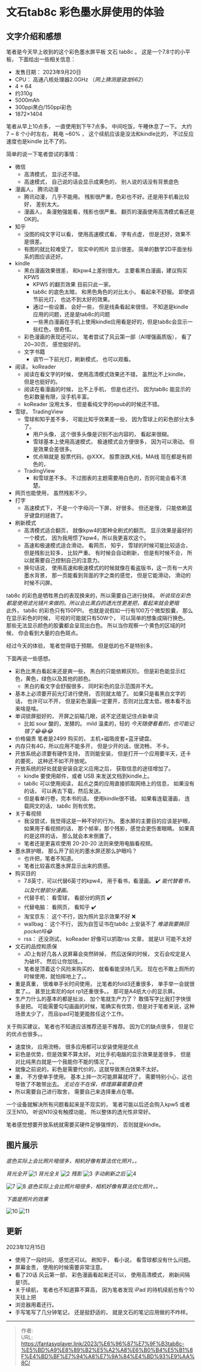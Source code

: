 # 文石tab8c   彩色墨水屏使用的体验


## 文字介绍和感想

笔者是今天早上收到的这个彩色墨水屏平板 文石 tab8c 。  这是一个7.8寸的小平板， 下面给出一些相关信息：
- 发售日期：  2023年9月20日
- CPU： 高通八核处理器2.0GHz  （*网上猜测是骁龙662*）
- 4 + 64 
- 约310g
- 5000mAh
- 300ppi黑白/150ppi彩色
- 1872×1404


笔者从早上10点多， 一直使用到下午7点多。  中间吃饭，午睡休息了一下。 大约7 ~ 8 个小时左右， 耗电 ~60% ， 这个续航应该是没法和kindle比的， 不过反应速度也是kindle 比不了的。


简单的说一下笔者尝试的事情： 
- 微信
  - 高清模式， 显示还不错。 
  - 高速模式， 自己说的话会显示成黄色的， 别人说的话没有背景底色
- 漫画人， 腾讯动漫
  - 腾讯动漫， 几乎不能用。   残影很严重，色彩也不好。还是用手机看比较好， 差别太大。 
  - 漫画人，  条漫勉强能看，残影也很严重。 翻页的漫画使用高清模式看还是OK的。
- 知乎
  - 没图的纯文字可以看，  使用高速模式看， 字有点虚， 但是还好，效果不是很差。 
  - 有图的就比较难受了。  现实中的照片 显示很差。 简单的数学2D平面坐标系的图应该还好。
- kindle
  - 黑白漫画效果很差， 和kpw4上差别很大。  主要看黑白漫画，建议购买KPW5
    - KPW5 的翻页效果 目前只此一家。
    - tab8c 的底色太暗， 和黑色角色的对比太小， 看起来不舒服。  即使调节前光灯， 也达不到太好的效果。 
    - 通过一些设置， 会好一些， 但是线条看起来很怪， 不知道是kindle 应用的问题，还是是tab8c的问题 
    - 一些黑白漫画在手机上使用kindle应用看是好的，但是tab8c会显示一些红色，很奇怪。
  - 彩色漫画的表现还可以， 笔者尝试了风云第一部（AI增强画质版）， 看了20~30页， 感觉挺好的。
  - 文字书籍
    - 调节一下前光灯，刷新模式， 也可以观看。 
- 阅读， koReader
  - 阅读在看文字的时候， 使用高清模式效果还不错， 虽然比不上kindle， 但是也挺好的。
  - 阅读在看漫画的时候， 比不上手机， 但是也还行。   因为tab8c 能显示的色彩数量有限，没手机丰富。
  - koReader 没用太多， 但是看纯文字的epub的时候还不错。 
- 雪球， TradingView
  - 雪球和知乎差不多， 可能比知乎效果差一些， 因为雪球上的彩色部分太多了。 
    - 用户头像， 这个很多头像是识别不出内容的， 看起来很糊。
    - 雪球基本上使用高速模式， 极速模式会方便很多， 因为可以滑动。 但是效果会差很多。
    - 优点嘛就是 股票代码，@XXX， 股票涨跌,K线，MA线 现在都是有颜色的，
  - TradingView
    - 和雪球差不多。  不过图表的主题需要用白色的，否则可能会看不清楚。 
- 网页也能使用， 虽然残影不少。 
- 打字
  - 高速模式下， 不是一个字母闪一下屏， 好很多。 但还是慢， 只能依赖蓝牙键盘的拯救了。 
- 刷新模式
  - 高清模式适合翻页， 就像kpw4的那种全刷式的翻页。 显示效果是最好的一个模式， 因为我用惯了kpw4，所以我更喜欢这个。
  - 高速和极速模式适合滑动， 看网页， 知乎， 雪球的时候可能比较适合， 但是残影比较多， 比较严重。 有时候会自动刷新， 但是有时候不会， 所以就需要自己控制自己的注意力。
  - 换句话说， 使用高速和极速模式的时候就像在看盗版书，这一页有一大片墨水背景， 那一页能看到背面的字之类的感觉， 但是它能滑动， 滑动的时候不闪屏。



tab8c 的彩色是牺牲黑白的表现换来的，所以需要自己进行抉择。 *听说现在彩色都是使用滤光镜片来做的。所以会比黑白的透光性更差把，看起来就会更暗*  
此外， tab8c 的彩色只有150PPI， 也就是说假如一行有100万个微型胶囊， 那么在显示彩色的时候， 可视的可能就只有50W个， 可以简单的想象成隔行换色。  那些无法显示颜色的胶囊都会呈现出白色。 所以当你观察一个黄色的区域的时候， 你会看到大量的白色斑点。

经过今天的体验， 笔者觉得低于预期， 但是低的也不是特别多。   

下面再说一些感想。 
- 彩色比黑白看起来还是爽一些，  黑白的只能依赖灰阶。  但是彩色能显示红色，黄色，绿色以及其他的颜色。
  - 黑白的看文字会舒服很多，  同时彩色的显示范围并不大。  
- 基本上必须要开前光灯进行使用， 否则就太暗了。  如果只是看黑白文字的话， 也许可以不开， 但是彩色漫画一定要开，否则对比度太低，根本看不出来啥是啥。
- 单词锁屏挺好的，  开屏之前瞄几眼，说不定还能记住点新单词
  - 比如 sour 酸的，发酵的。    mild 温柔的，轻的   *今天随便看看的，也可能记错了😂😂😂*  
- 价格偏贵  笔者是2499 购买的， 主机+磁吸皮套+蓝牙键盘。
- 内存只有4G，所以应用不能多开， 但是少开的话，很流畅， 不卡。
- 开放系统必须要有硬件支持， 否则能安装， 但是打开一个应用要半天，还卡的要死， 这种还不如不开放呢。 
- 开放系统的好处就是安装自定义应用之后， 获取信息的途径增加了。 
  - kindle 要使用邮件，或者 USB 来发送文档到kindle上。 
  - tab8c 可以使用阅读， 起点之类的应用直接抓取网络上的信息， 如果没有的话， 可以再去下载，然后发送。 
  - 但是看单行卷，完本书的话， 使用kindle很不错。 如果看连载漫画， 连载网文的话， tab8c 则有优势。 
- 关于看视频
  - 我没尝试，我觉得这是一种不好的行为。  墨水屏的主要目的应该是护眼， 如果用于看视频的话， 那个帧率，那个残影，感觉会更伤害眼睛。 如果真的是这样的话， 那么就会本末倒置了。  
  - 笔者还是更喜欢使用 20-20-20 法则来使用电脑看视频。
- 墨水屏护眼， 那么开了前光的墨水屏还那么护眼吗？ 
  - 也许把，笔者不知道。 
  - 笔者比较喜欢墨水屏显示出来的质感。 
- 购买目的
  - 7.8英寸，可以代替6英寸的kpw4， 用于看书，看漫画。 ✔️    *能代替看书， 以及代替部分漫画。*
  - 代替手机： 看雪球， 看部分的网页       ✔️
  - 代替电脑： 看网页， 看知乎        ✔️
  - 淘宝京东：     这个不行，因为照片显示效果不好 ❌
  - wallbag：    这个不行， 因为自签证书在tab8c 上安装不了     *难道我要换回pocket吗:joy:*
  - rss：    还没测试， koReader 好像可以抓取rss 文章， 就是UI 可能不太好
- 文石的品控和质保
  - JD上有好几各人说屏幕会突然碎掉， 然后送保的时候， 文石会咬定是人为破坏， 然后让你加钱。。 
  - 笔者是顶着这个风险来购买的， 就看看能坚持几天。    现在也不敢上厕所的时候使用，就怕摔地上了。。
- 重是真重， 很难单手长时间使用， 比笔者的fold3还重很多， 单手举一会就很累了。。  甚至比索尼的dpt rp1还重很多。。 那可是A4纸大小的显示屏。
- 生产力什么的基本的都是扯淡， 加个笔就生产力了？  敢情写字比我打字快很多是把。  可能需要勾勾画画的时候，笔确实有优势，但是对于笔者来说，这种场景太少了， 而且ipad可能更能胜任这个工作。

关于购买建议， 笔者也不知道应该推荐还是不推荐。 因为它的缺点很多， 但是它的优点也很多。。   
- 速度快， 应用流畅， 很多应用都可以安装使用是优点
- 彩色是优势，但是效果不算太好。 对比手机电脑的显示效果是差很多， 但是对比纯黑白就是一个我能你不能的情况了。。
- 就像之前说的，彩色是需要代价的，这就导致黑白效果不太好。
- 重， 不方便单手使用。 基本上摔一次可能屏幕就坏了， 需要特别小心，这也导致了不敢带出去。 *无论在不在保，修理屏幕需要自费*  
- 所以需要自己进行取舍， 需要自己来选择重点在哪。

一个设备就解决所有问题看起来是不现实的，  笔者可能以后还会购入kpw5 或者汉王N10。  听说N10没有触摸功能， 所以整体的透光性非常好。

笔者感觉想要开放系统就需要买硬件足够强悍的， 否则就是kindle。


## 图片展示

*底色实际上会比照片暗很多，相机好像有算法优化照片。。*  

*背光全开*
![1](/img/post/tab8c/1.jpg)
*背光全关*
![2](/img/post/tab8c/2.jpg)
*残影*
![3](/img/post/tab8c/3.jpg)
*手动刷新之后*
![4](/img/post/tab8c/4.jpg)
<!-- ![5](/img/post/tab8c/5.jpg)
![6](/img/post/tab8c/6.jpg) -->
![7](/img/post/tab8c/7.jpg)
![8](/img/post/tab8c/8.jpg)
*底色实际上会比照片暗很多，相机好像有算法优化照片。。*

*下面是照片的效果*
<!-- ![9](/img/post/tab8c/9.jpg) -->
![10](/img/post/tab8c/10.jpg)
![11](/img/post/tab8c/11.jpg)


## 更新


2023年12月15日    

- 使用了一段时间， 感觉还可以。 刷知乎， 看小说， 看雪球都没有什么问题。 
- 屏幕金贵， 使用的时候需要非常注意。  
- 看了20话 风云第一部， 彩色漫画看起来还可以， 使用高清模式， 刷新间隔是1页。 
- 关于续航， 笔者也不知道算不算高， 因为笔者发现 iPad 的待机续航也有个10天往上把
- 浏览器用着还行。 
- 手写笔写了几分钟笔记， 还是挺舒适的， 就是文石的笔记应用做的不咋样。 




---

> 作者: <no value>  
> URL: https://fantasyplayer.link/2023/%E6%96%87%E7%9F%B3tab8c-%E5%BD%A9%E8%89%B2%E5%A2%A8%E6%B0%B4%E5%B1%8F%E4%BD%BF%E7%94%A8%E7%9A%84%E4%BD%93%E9%AA%8C/  

